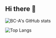 ## Hi there 👋

<!--
**BC-A/BC-A** is a ✨ _special_ ✨ repository because its `README.md` (this file) appears on your GitHub profile.

Here are some ideas to get you started:

- 🔭 I’m currently working on ...
- 🌱 I’m currently learning ...
- 👯 I’m looking to collaborate on ...
- 🤔 I’m looking for help with ...
- 💬 Ask me about ...
- 📫 How to reach me: ...
- 😄 Pronouns: ...
- ⚡ Fun fact: ...
-->

![BC-A's GitHub stats](https://github-readme-stats.vercel.app/api?username=BC-A&count_private=true&show_icons=true&theme=great-gatsby&include_all_commits=true)


![Top Langs](https://github-readme-stats.vercel.app/api/top-langs/?username=BC-A&count_private=true&show_icons=true&theme=great-gatsby&include_all_commits=true)
